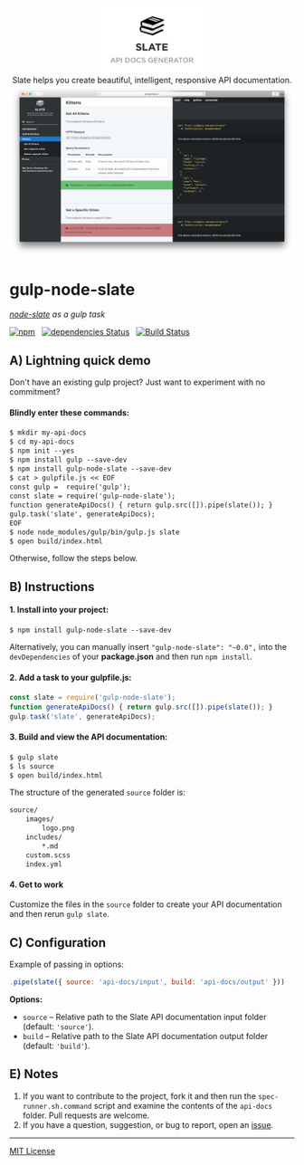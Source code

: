 <p align=center>
    <img src=https://raw.githubusercontent.com/lord/img/master/logo-slate.png width=200 alt=logo><br>
    Slate helps you create beautiful, intelligent, responsive API documentation.<br>
    <img src=https://raw.githubusercontent.com/lord/img/master/screenshot-slate.png width=700 alt=screenshot>
</p>

# gulp-node-slate
*[node-slate](https://github.com/sdelements/node-slate) as a gulp task*

[![npm](https://img.shields.io/npm/v/gulp-node-slate.svg)](https://github.com/pinntech/gulp-node-slate)
&nbsp;
[![dependencies Status](https://david-dm.org/pinntech/gulp-node-slate/status.svg)](https://david-dm.org/pinntech/gulp-node-slate)
&nbsp;
[![Build Status](https://travis-ci.org/pinntech/gulp-node-slate.svg)](https://travis-ci.org/pinntech/gulp-node-slate)

## A) Lightning quick demo

Don't have an existing gulp project?  Just want to experiment with no commitment?

#### Blindly enter these commands:
```shell
$ mkdir my-api-docs
$ cd my-api-docs
$ npm init --yes
$ npm install gulp --save-dev
$ npm install gulp-node-slate --save-dev
$ cat > gulpfile.js << EOF
const gulp =  require('gulp');
const slate = require('gulp-node-slate');
function generateApiDocs() { return gulp.src([]).pipe(slate()); }
gulp.task('slate', generateApiDocs);
EOF
$ node node_modules/gulp/bin/gulp.js slate
$ open build/index.html
```

Otherwise, follow the steps below.

## B) Instructions

#### 1. Install into your project:
```shell
$ npm install gulp-node-slate --save-dev
```
Alternatively, you can manually insert `"gulp-node-slate": "~0.0",` into the `devDependencies` of
your **package.json** and then run `npm install`.

#### 2. Add a task to your **gulpfile.js**:
```javascript
const slate = require('gulp-node-slate');
function generateApiDocs() { return gulp.src([]).pipe(slate()); }
gulp.task('slate', generateApiDocs);
```

#### 3. Build and view the API documentation:
```shell
$ gulp slate
$ ls source
$ open build/index.html
```

The structure of the generated `source` folder is:
```
source/
    images/
        logo.png
    includes/
        *.md
    custom.scss
    index.yml
```

#### 4. Get to work
Customize the files in the `source` folder to create your API documentation
and then rerun `gulp slate`.

## C) Configuration
Example of passing in options:
```javascript
.pipe(slate({ source: 'api-docs/input', build: 'api-docs/output' }))
```
**Options:**
* `source` &ndash; Relative path to the Slate API documentation input folder (default: `'source'`).
* `build` &ndash; Relative path to the Slate API documentation output folder (default: `'build'`).

## E) Notes
1. If you want to contribute to the project, fork it and then run the `spec-runner.sh.command`
script and examine the contents of the `api-docs` folder.  Pull requests are welcome.
1. If you have a question, suggestion, or bug to report, open an
[issue](https://github.com/pinntech/gulp-node-slate/issues).

---
[MIT License](LICENSE.txt)
